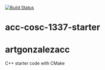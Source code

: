 [![Build Status](https://travis-ci.org/acc-cosc-1337-spring-2020-hl/acc-cosc-1337-spring-2020-artgonzalezacc.svg?branch=master)](https://travis-ci.org/acc-cosc-1337-spring-2020-hl/acc-cosc-1337-spring-2020-artgonzalezacc)


# acc-cosc-1337-starter
# artgonzalezacc
C++ starter code with CMake 
